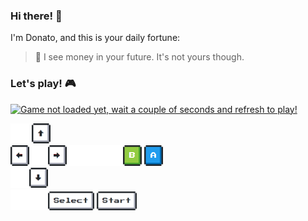 ### Hi there! 👋 

I'm Donato, and this is your daily fortune:

> 🥠 I see money in your future. It's not yours though.


### Let's play! 🎮

<a href="#"><img src="https://gbaas-readme.herokuapp.com/state?" alt="Game not loaded yet, wait a couple of seconds and refresh to play!" width="240" height="240" /></a>
<br />

<a href="#"><img src="img/blank.png" width="30"/></a> <a
    href="https://gbaas-readme.herokuapp.com/buttons/up?callback=https://github.com/aurasphere"><img src="img/up.png" width="30" /></a>
<br><a href="https://gbaas-readme.herokuapp.com/buttons/left?callback=https://github.com/aurasphere"><img src="img/left.png"
        width="30" /></a><a href="#"><img src="img/blank.png" width="30" /></a><a
    href="https://gbaas-readme.herokuapp.com/buttons/right?callback=https://github.com/aurasphere"><img src="img/right.png"
        width="30" /></a><a href="#"><img src="img/blank.png" width="30" /></a><a href="#"><img src="img/blank.png" width="30" /></a><a href="#"><img
    src="img/blank.png" width="30" /></a><a href="https://gbaas-readme.herokuapp.com/buttons/B?callback=https://github.com/aurasphere"><img src="img/B.png" width="30" /></a> <a
    href="https://gbaas-readme.herokuapp.com/buttons/A?callback=https://github.com/aurasphere"><img src="img/A.png" width="30" /></a>
<br><a href="#"><img src="img/blank.png" width="30" /></a><a href="https://gbaas-readme.herokuapp.com/buttons/down?callback=https://github.com/aurasphere"><img src="img/down.png" width="30" /></a><a href="#">
<br><img src="img/blank.png" width="30" /></a><a href="#"><img src="img/blank.png" width="30" /></a><a
    href="https://gbaas-readme.herokuapp.com/buttons/select?callback=https://github.com/aurasphere"><img src="img/select.png"
        height="30" /></a> <a href="https://gbaas-readme.herokuapp.com/buttons/start?callback=https://github.com/aurasphere"><img
        src="img/start.png" height="30" /></a>
